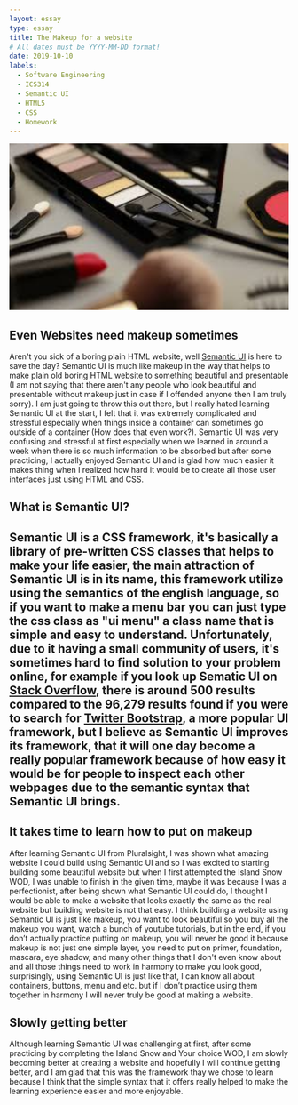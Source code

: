 ```yaml
---
layout: essay
type: essay
title: The Makeup for a website
# All dates must be YYYY-MM-DD format!
date: 2019-10-10
labels:
  - Software Engineering
  - ICS314
  - Semantic UI
  - HTML5
  - CSS
  - Homework
---
```

<p>
<img style="width: 700px; height: 300px" class="ui image" src="../images/images.jpg">
</p>

<h2> Even Websites need makeup sometimes</h2>
<p>
 Aren't you sick of a boring plain HTML website, well <a href="https://semantic-ui.com">Semantic UI</a> is here to save the day? Semantic UI is much like makeup in the way that helps to make plain old boring HTML website to something beautiful and presentable (I am not saying that there aren't any people who look beautiful and presentable without makeup just in case if I offended anyone then I am truly sorry). I am just going to throw this out there, but I really hated learning Semantic UI at the start, I felt that it was extremely complicated and stressful especially when things inside a container can sometimes go outside of a container (How does that even work?). Semantic UI was very confusing and stressful at first especially when we learned in around a week when there is so much information to be absorbed but after some practicing, I actually enjoyed Semantic UI and is glad how much easier it makes thing when I realized how hard it would be to create all those user interfaces just using HTML and CSS.
</p>

<h2> What is Semantic UI?<h2>
<p> 
Semantic UI is a CSS framework, it's basically a library of pre-written CSS classes that helps to make your life easier, the main attraction of Semantic UI is in its name, this framework utilize using the semantics of the english language, so if you want to make  a menu bar you can just type the css class as "ui menu" a class name that is simple and easy to understand. Unfortunately, due to it having a small community of users, it's sometimes hard to find solution to your problem online, for example  if you look up Sematic UI on <a href="https://stackoverflow.com">Stack Overflow</a>, there is around 500 results compared to the 96,279 results found if you were to search for <a href="https://getbootstrap.com">Twitter Bootstrap</a>, a more popular UI framework, but I believe as Semantic UI improves its framework, that it will one day become a really popular framework because of how easy it would be for people to inspect each other webpages due to the semantic syntax that Semantic UI brings.
</p>
  
<h2>It takes time to learn how to put on makeup</h2>
<p>
After learning Semantic UI from Pluralsight, I was shown what amazing website I could build using Semantic UI and so I was excited to starting building some beautiful website but when I first attempted the Island Snow WOD, I was unable to finish in the given time, maybe it was because I was a perfectionist, after being shown what Semantic UI could do, I thought I would be able to make a website that looks exactly the same as the real website but building website is not that easy. I think building a website using Semantic UI is just like makeup, you want to look beautiful so you buy all the makeup you want, watch a bunch of youtube tutorials, but in the end, if you don’t actually practice putting on makeup, you will never be good it because makeup is not just one simple layer, you need to put on primer, foundation, mascara, eye shadow, and many other things that I don't even know about and all those things need to work in harmony to make you look good, surprisingly, using Semantic UI is just like that, I can know all about containers, buttons, menu and etc. but if I don’t practice using them together in harmony I will never truly be good at making a website.
</p>

<h2>Slowly getting better</h2>
<p>
Although learning Semantic UI was challenging at first, after some practicing by completing the Island Snow and Your choice WOD, I am slowly becoming better at creating a website and hopefully I will continue getting better, and I am glad that this was the framework thay we chose to learn because I think that the simple syntax that it offers really helped to make the learning experience easier and more enjoyable.
